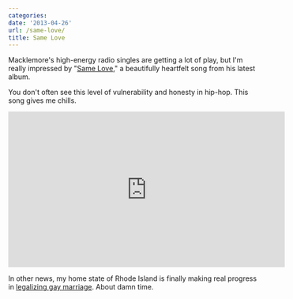 ```yaml
---
categories:
date: '2013-04-26'
url: /same-love/
title: Same Love
---
```


Macklemore's high-energy radio singles are getting a lot of play, but I'm really impressed by "<a href="https://www.youtube.com/watch?v=hlVBg7_08n0">Same Love</a>," a beautifully heartfelt song from his latest album.

You don't often see this level of vulnerability and honesty in hip-hop. This song gives me chills.

<iframe width="560" height="315" src="https://www.youtube.com/embed/hlVBg7_08n0" frameborder="0" allowfullscreen></iframe>

In other news, my home state of Rhode Island is finally making real progress in <a href="http://news.providencejournal.com/breaking-news/2013/04/chafee-i-am-always-proud-to-be-a-rhode-islander-but-never-more-so-than-toda.html">legalizing gay marriage</a>. About damn time.